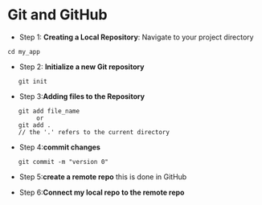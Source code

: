 # Git and GitHub

- Step 1: **Creating a Local Repository**:
Navigate to your project directory
```
cd my_app
```
- Step 2: **Initialize a new Git repository**
```
   git init
```
- Step 3:**Adding files to the Repository**
```
   git add file_name
        or
   git add .
   // the '.' refers to the current directory     
```
- Step 4:**commit changes**
```
   git commit -m "version 0"   
```
- Step 5:**create a remote repo**
this is done in GitHub

- Step 6:**Connect my local repo to the remote repo**

